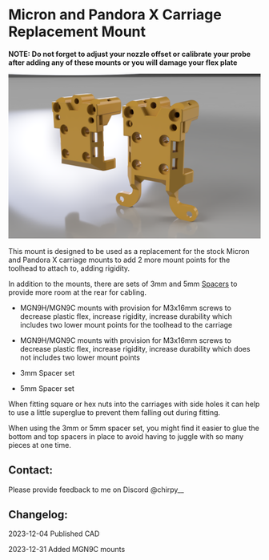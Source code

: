 # Micron and Pandora X Carriage Replacement Mount

**NOTE: Do not forget to adjust your nozzle offset or calibrate your probe after adding any of these mounts or you will damage your flex plate**

![](../../images/Micron_Pandora.png)

This mount is designed to be used as a replacement for the stock Micron and Pandora X carriage  mounts to add 2 more mount points for the toolhead to attach to, adding rigidity.

In addition to the mounts, there are sets of 3mm and 5mm [Spacers](STLs/) to provide more room at the rear for cabling.

- MGN9H/MGN9C mounts with provision for M3x16mm screws to decrease plastic flex, increase rigidity, increase durability which includes two lower mount points for the toolhead to the carriage

- MGN9H/MGN9C mounts with provision for M3x16mm screws to decrease plastic flex, increase rigidity, increase durability which does not includes two lower mount points

- 3mm Spacer set

- 5mm Spacer set

When fitting square or hex nuts into the carriages with side holes it can help to use a little superglue to prevent them falling out during fitting.

When using the 3mm or 5mm spacer set, you might find it easier to glue the bottom and top spacers in place to avoid having to juggle with so many pieces at one time.

## Contact:

Please provide feedback to me on Discord @chirpy__

## Changelog:

2023-12-04 Published CAD

2023-12-31 Added MGN9C mounts
